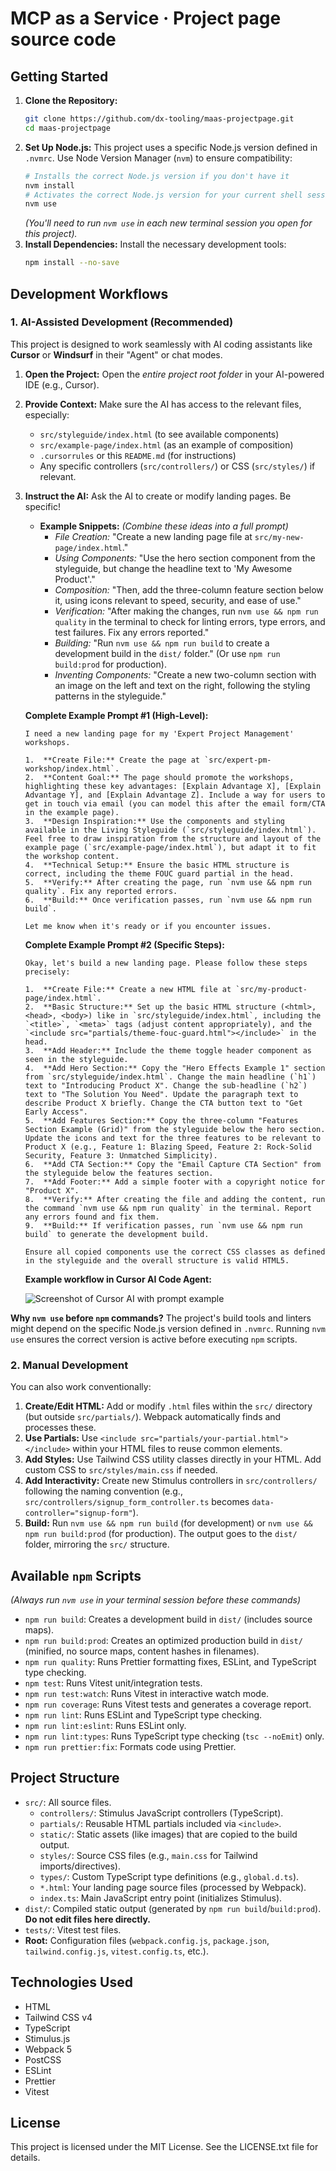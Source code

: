 # MCP as a Service · Project page source code

## Getting Started

1.  **Clone the Repository:**
    ```bash
    git clone https://github.com/dx-tooling/maas-projectpage.git
    cd maas-projectpage
    ```
2.  **Set Up Node.js:** This project uses a specific Node.js version defined in `.nvmrc`. Use Node Version Manager (`nvm`) to ensure compatibility:
    ```bash
    # Installs the correct Node.js version if you don't have it
    nvm install
    # Activates the correct Node.js version for your current shell session
    nvm use
    ```
    *(You'll need to run `nvm use` in each new terminal session you open for this project).*
3.  **Install Dependencies:** Install the necessary development tools:
    ```bash
    npm install --no-save
    ```

## Development Workflows

### 1. AI-Assisted Development (Recommended)

This project is designed to work seamlessly with AI coding assistants like **Cursor** or **Windsurf** in their "Agent" or chat modes.

1.  **Open the Project:** Open the *entire project root folder* in your AI-powered IDE (e.g., Cursor).
2.  **Provide Context:** Make sure the AI has access to the relevant files, especially:
    *   `src/styleguide/index.html` (to see available components)
    *   `src/example-page/index.html` (as an example of composition)
    *   `.cursorrules` or this `README.md` (for instructions)
    *   Any specific controllers (`src/controllers/`) or CSS (`src/styles/`) if relevant.
3.  **Instruct the AI:** Ask the AI to create or modify landing pages. Be specific!
    *   **Example Snippets:** *(Combine these ideas into a full prompt)*
        *   *File Creation:* "Create a new landing page file at `src/my-new-page/index.html`."
        *   *Using Components:* "Use the hero section component from the styleguide, but change the headline text to 'My Awesome Product'."
        *   *Composition:* "Then, add the three-column feature section below it, using icons relevant to speed, security, and ease of use."
        *   *Verification:* "After making the changes, run `nvm use && npm run quality` in the terminal to check for linting errors, type errors, and test failures. Fix any errors reported."
        *   *Building:* "Run `nvm use && npm run build` to create a development build in the `dist/` folder." (Or use `npm run build:prod` for production).
        *   *Inventing Components:* "Create a new two-column section with an image on the left and text on the right, following the styling patterns in the styleguide."

    **Complete Example Prompt #1 (High-Level):**

    ```text
    I need a new landing page for my 'Expert Project Management' workshops.

    1.  **Create File:** Create the page at `src/expert-pm-workshop/index.html`.
    2.  **Content Goal:** The page should promote the workshops, highlighting these key advantages: [Explain Advantage X], [Explain Advantage Y], and [Explain Advantage Z]. Include a way for users to get in touch via email (you can model this after the email form/CTA in the example page).
    3.  **Design Inspiration:** Use the components and styling available in the Living Styleguide (`src/styleguide/index.html`). Feel free to draw inspiration from the structure and layout of the example page (`src/example-page/index.html`), but adapt it to fit the workshop content.
    4.  **Technical Setup:** Ensure the basic HTML structure is correct, including the theme FOUC guard partial in the head.
    5.  **Verify:** After creating the page, run `nvm use && npm run quality`. Fix any reported errors.
    6.  **Build:** Once verification passes, run `nvm use && npm run build`.

    Let me know when it's ready or if you encounter issues.
    ```

    **Complete Example Prompt #2 (Specific Steps):**

    ```text
    Okay, let's build a new landing page. Please follow these steps precisely:

    1.  **Create File:** Create a new HTML file at `src/my-product-page/index.html`.
    2.  **Basic Structure:** Set up the basic HTML structure (<html>, <head>, <body>) like in `src/styleguide/index.html`, including the `<title>`, `<meta>` tags (adjust content appropriately), and the `<include src="partials/theme-fouc-guard.html"></include>` in the head.
    3.  **Add Header:** Include the theme toggle header component as seen in the styleguide.
    4.  **Add Hero Section:** Copy the "Hero Effects Example 1" section from `src/styleguide/index.html`. Change the main headline (`h1`) text to "Introducing Product X". Change the sub-headline (`h2`) text to "The Solution You Need". Update the paragraph text to describe Product X briefly. Change the CTA button text to "Get Early Access".
    5.  **Add Features Section:** Copy the three-column "Features Section Example (Grid)" from the styleguide below the hero section. Update the icons and text for the three features to be relevant to Product X (e.g., Feature 1: Blazing Speed, Feature 2: Rock-Solid Security, Feature 3: Unmatched Simplicity).
    6.  **Add CTA Section:** Copy the "Email Capture CTA Section" from the styleguide below the features section.
    7.  **Add Footer:** Add a simple footer with a copyright notice for "Product X".
    8.  **Verify:** After creating the file and adding the content, run the command `nvm use && npm run quality` in the terminal. Report any errors found and fix them.
    9.  **Build:** If verification passes, run `nvm use && npm run build` to generate the development build.

    Ensure all copied components use the correct CSS classes as defined in the styleguide and the overall structure is valid HTML5.
    ```

    **Example workflow in Cursor AI Code Agent:**

    ![Screenshot of Cursor AI with prompt example](http://manuel.kiessling.net/maas-projectpage/assets/cursor-screenshot-1920x1529.png)

**Why `nvm use` before `npm` commands?** The project's build tools and linters might depend on the specific Node.js version defined in `.nvmrc`. Running `nvm use` ensures the correct version is active before executing `npm` scripts.

### 2. Manual Development

You can also work conventionally:

1.  **Create/Edit HTML:** Add or modify `.html` files within the `src/` directory (but outside `src/partials/`). Webpack automatically finds and processes these.
2.  **Use Partials:** Use `<include src="partials/your-partial.html"></include>` within your HTML files to reuse common elements.
3.  **Add Styles:** Use Tailwind CSS utility classes directly in your HTML. Add custom CSS to `src/styles/main.css` if needed.
4.  **Add Interactivity:** Create new Stimulus controllers in `src/controllers/` following the naming convention (e.g., `src/controllers/signup_form_controller.ts` becomes `data-controller="signup-form"`).
5.  **Build:** Run `nvm use && npm run build` (for development) or `nvm use && npm run build:prod` (for production). The output goes to the `dist/` folder, mirroring the `src/` structure.

## Available `npm` Scripts

*(Always run `nvm use` in your terminal session before these commands)*

*   `npm run build`: Creates a development build in `dist/` (includes source maps).
*   `npm run build:prod`: Creates an optimized production build in `dist/` (minified, no source maps, content hashes in filenames).
*   `npm run quality`: Runs Prettier formatting fixes, ESLint, and TypeScript type checking.
*   `npm test`: Runs Vitest unit/integration tests.
*   `npm run test:watch`: Runs Vitest in interactive watch mode.
*   `npm run coverage`: Runs Vitest tests and generates a coverage report.
*   `npm run lint`: Runs ESLint and TypeScript type checking.
*   `npm run lint:eslint`: Runs ESLint only.
*   `npm run lint:types`: Runs TypeScript type checking (`tsc --noEmit`) only.
*   `npm run prettier:fix`: Formats code using Prettier.

## Project Structure

*   `src/`: All source files.
    *   `controllers/`: Stimulus JavaScript controllers (TypeScript).
    *   `partials/`: Reusable HTML partials included via `<include>`.
    *   `static/`: Static assets (like images) that are copied to the build output.
    *   `styles/`: Source CSS files (e.g., `main.css` for Tailwind imports/directives).
    *   `types/`: Custom TypeScript type definitions (e.g., `global.d.ts`).
    *   `*.html`: Your landing page source files (processed by Webpack).
    *   `index.ts`: Main JavaScript entry point (initializes Stimulus).
*   `dist/`: Compiled static output (generated by `npm run build`/`build:prod`). **Do not edit files here directly.**
*   `tests/`: Vitest test files.
*   **Root:** Configuration files (`webpack.config.js`, `package.json`, `tailwind.config.js`, `vitest.config.ts`, etc.).

## Technologies Used

*   HTML
*   Tailwind CSS v4
*   TypeScript
*   Stimulus.js
*   Webpack 5
*   PostCSS
*   ESLint
*   Prettier
*   Vitest

## License

This project is licensed under the MIT License. See the LICENSE.txt file for details.
